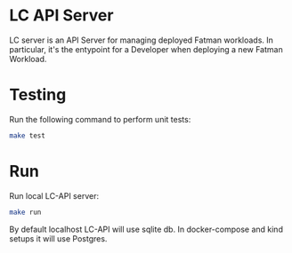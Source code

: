 # LC API Server
LC server is an API Server for managing deployed Fatman workloads. 
In particular, it's the entypoint for a Developer when deploying a new Fatman Workload.

# Testing
Run the following command to perform unit tests:
```bash
make test
```

# Run
Run local LC-API server:
```bash
make run
```

By default localhost LC-API will use sqlite db. In docker-compose and kind setups
it will use Postgres.

